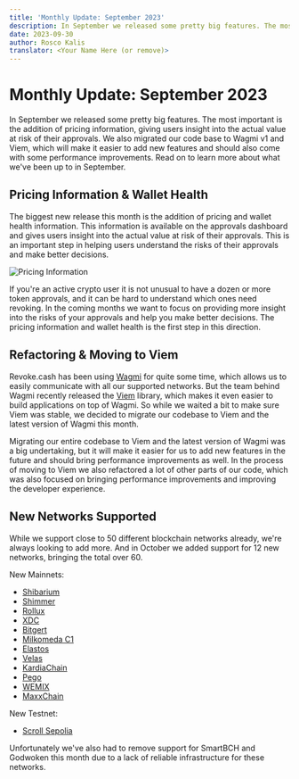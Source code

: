 ```yaml
---
title: 'Monthly Update: September 2023'
description: In September we released some pretty big features. The most important is the addition of pricing information, giving users insight into the actual value at risk of their approvals. We also updated our code base to use Wagmi v1 and Viem.
date: 2023-09-30
author: Rosco Kalis
translator: <Your Name Here (or remove)>
---
```


# Monthly Update: September 2023

In September we released some pretty big features. The most important is the addition of pricing information, giving users insight into the actual value at risk of their approvals. We also migrated our code base to Wagmi v1 and Viem, which will make it easier to add new features and should also come with some performance improvements. Read on to learn more about what we've been up to in September.

## Pricing Information & Wallet Health

The biggest new release this month is the addition of pricing and wallet health information. This information is available on the approvals dashboard and gives users insight into the actual value at risk of their approvals. This is an important step in helping users understand the risks of their approvals and make better decisions.

![Pricing Information](/assets/images/blog/2023/monthly-update-september/wallet-health.jpg)

If you're an active crypto user it is not unusual to have a dozen or more token approvals, and it can be hard to understand which ones need revoking. In the coming months we want to focus on providing more insight into the risks of your approvals and help you make better decisions. The pricing information and wallet health is the first step in this direction.

## Refactoring & Moving to Viem

Revoke.cash has been using [Wagmi](https://wagmi.sh/) for quite some time, which allows us to easily communicate with all our supported networks. But the team behind Wagmi recently released the [Viem](https://viem.sh/) library, which makes it even easier to build applications on top of Wagmi. So while we waited a bit to make sure Viem was stable, we decided to migrate our codebase to Viem and the latest version of Wagmi this month.

Migrating our entire codebase to Viem and the latest version of Wagmi was a big undertaking, but it will make it easier for us to add new features in the future and should bring performance improvements as well. In the process of moving to Viem we also refactored a lot of other parts of our code, which was also focused on bringing performance improvements and improving the developer experience.

## New Networks Supported

While we support close to 50 different blockchain networks already, we're always looking to add more. And in October we added support for 12 new networks, bringing the total over 60.

New Mainnets:

- [Shibarium](/token-approval-checker/shibarium)
- [Shimmer](/token-approval-checker/shimmer)
- [Rollux](/token-approval-checker/rollux)
- [XDC](/token-approval-checker/xdc)
- [Bitgert](/token-approval-checker/bitgert)
- [Milkomeda C1](/token-approval-checker/milkomeda-c1)
- [Elastos](/token-approval-checker/elastos)
- [Velas](/token-approval-checker/velas)
- [KardiaChain](/token-approval-checker/kardiachain)
- [Pego](/token-approval-checker/pego)
- [WEMIX](/token-approval-checker/wemix)
- [MaxxChain](/token-approval-checker/maxxchain)

New Testnet:

- [Scroll Sepolia](/token-approval-checker/scroll-sepolia)

Unfortunately we've also had to remove support for SmartBCH and Godwoken this month due to a lack of reliable infrastructure for these networks.
